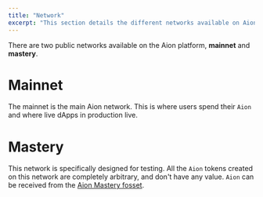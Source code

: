 ```yaml
---
title: "Network"
excerpt: "This section details the different networks available on Aion."
---
```

There are two public networks available on the Aion platform, **mainnet** and **mastery**.

# Mainnet

The mainnet is the main Aion network. This is where users spend their `Aion` and where live dApps in production live.

# Mastery

This network is specifically designed for testing. All the `Aion` tokens created on this network are completely arbitrary, and don't have any value. `Aion` can be received from the [Aion Mastery fosset](#).